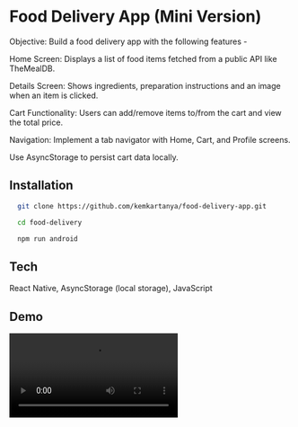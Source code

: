 
# Food Delivery App (Mini Version)

Objective: Build a food delivery app with the following features -

Home Screen: Displays a list of food items fetched from a public API like TheMealDB.

Details Screen: Shows ingredients, preparation instructions and an image when an item is clicked.

Cart Functionality: Users can add/remove items to/from the cart and view the total price.

Navigation: Implement a tab navigator with Home, Cart, and Profile screens.

Use AsyncStorage to persist cart data locally.


## Installation


```bash
  git clone https://github.com/kemkartanya/food-delivery-app.git

  cd food-delivery

  npm run android
```
    
## Tech

React Native, AsyncStorage (local storage), JavaScript

## Demo

![demo](https://github.com/kemkartanya/food-delivery-app/src/assets/demo.mov)
